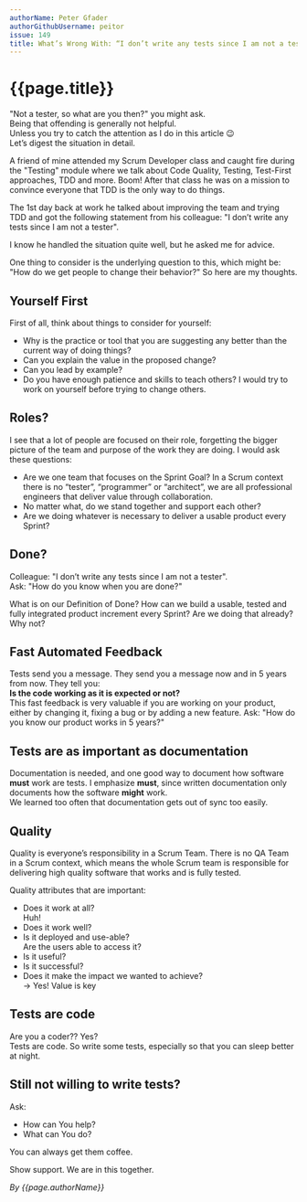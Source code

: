 ```yaml
---
authorName: Peter Gfader
authorGithubUsername: peitor
issue: 149
title: What’s Wrong With: “I don’t write any tests since I am not a tester”?
---
```

# {{page.title}}

"Not a tester, so what are you then?" you might ask.  
Being that offending is generally not helpful.  
Unless you try to catch the attention as I do in this article 😉  
Let’s digest the situation in detail.

A friend of mine attended my Scrum Developer class and caught fire during the "Testing" module where we talk about Code Quality, Testing, Test-First approaches, TDD and more.
Boom! After that class he was on a mission to convince everyone that TDD is the only way to do things.

The 1st day back at work he talked about improving the team and trying TDD and got the following statement from his colleague:
"I don’t write any tests since I am not a tester".

I know he handled the situation quite well, but he asked me for advice.

One thing to consider is the underlying question to this, which might be:
"How do we get people to change their behavior?"
So here are my thoughts.

## **Yourself First**   
First of all, think about things to consider for yourself:
* Why is the practice or tool that you are suggesting any better than the current way of doing things?
* Can you explain the value in the proposed change?
* Can you lead by example?
* Do you have enough patience and skills to teach others?
I would try to work on yourself before trying to change others.
    
 
## **Roles?**  
I see that a lot of people are focused on their role, forgetting the bigger picture of the team and purpose of the work they are doing.
I would ask these questions:
* Are we one team that focuses on the Sprint Goal?
  In a Scrum context there is no “tester”, “programmer” or “architect”, we are all professional engineers that deliver value through collaboration.
* No matter what, do we stand together and support each other?
* Are we doing whatever is necessary to deliver a usable product every Sprint?
 

## **Done?**  
Colleague: "I don’t write any tests since I am not a tester".  
Ask: "How do you know when you are done?"  
  
What is on our Definition of Done?
How can we build a usable, tested and fully integrated product increment every Sprint?
Are we doing that already? Why not?
   
   
## **Fast Automated Feedback**
Tests send you a message. They send you a message now and in 5 years from now. They tell you:   
**Is the code working as it is expected or not?**  
This fast feedback is very valuable if you are working on your product, either by changing it, fixing a bug or by adding a new feature. 
Ask: "How do you know our product works in 5 years?"    
  


## **Tests are as important as documentation**  
Documentation is needed, and one good way to document how software **must** work are tests. I emphasize **must**, since written documentation only documents how the software **might** work.  
We learned too often that documentation gets out of sync too easily.  
 




## **Quality**  
Quality is everyone’s responsibility in a Scrum Team. There is no QA Team in a Scrum context, which means the whole Scrum team is responsible for delivering high quality software that works and is fully tested.  
  
Quality attributes that are important:
* Does it work at all?  
  Huh!
* Does it work well?
* Is it deployed and use-able?  
  Are the users able to access it?
* Is it useful? 
* Is it successful?
* Does it make the impact we wanted to achieve?  
   -> Yes! Value is key

   
## **Tests are code**  
Are you a coder?? Yes?   
Tests are code. So write some tests, especially so that you can sleep better at night.  
  

## **Still not willing to write tests?**  
Ask: 
* How can You help? 
* What can You do?  
  
You can always get them coffee.
  
Show support. We are in this together.  
  
*By {{page.authorName}}*

